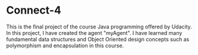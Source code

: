 # Connect-4

This is the final project of the course Java programming offered by Udacity.  In this project, I have created the agent "myAgent".
I have learned many fundamental data structures and Object Oriented design concepts such as polymorphism and encapsulation
in this course.
